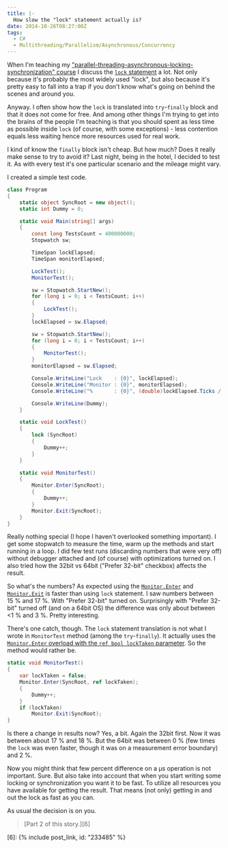```yaml
---
title: |-
  How slow the "lock" statement actually is?
date: 2014-10-26T08:27:00Z
tags:
  - C#                
  - Multithreading/Parallelism/Asynchronous/Concurrency
---
```

When I'm teaching my ["parallel-threading-asynchronous-locking-synchronization" course][1] I discuss the [`lock` statement][2] a lot. Not only because it's probably the most widely used "lock", but also because it's pretty easy to fall into a trap if you don't know what's going on behind the scenes and around you.

Anyway. I often show how the `lock` is translated into `try`-`finally` block and that it does not come for free. And among other things I'm trying to get into the brains of the people I'm teaching is that you should spent as less time as possible inside `lock` (of course, with some exceptions) - less contention equals less waiting hence more resources used for real work.

<!-- excerpt -->

I kind of know the `finally` block isn't cheap. But how much? Does it really make sense to try to avoid it? Last night, being in the hotel, I decided to test it. As with every test it's one particular scenario and the mileage might vary.

I created a simple test code.

```csharp
class Program
{
	static object SyncRoot = new object();
	static int Dummy = 0;

	static void Main(string[] args)
	{
		const long TestsCount = 400000000;
		Stopwatch sw;

		TimeSpan lockElapsed;
		TimeSpan monitorElapsed;

		LockTest();
		MonitorTest();

		sw = Stopwatch.StartNew();
		for (long i = 0; i < TestsCount; i++)
		{
			LockTest();
		}
		lockElapsed = sw.Elapsed;

		sw = Stopwatch.StartNew();
		for (long i = 0; i < TestsCount; i++)
		{
			MonitorTest();
		}
		monitorElapsed = sw.Elapsed;

		Console.WriteLine("Lock    : {0}", lockElapsed);
		Console.WriteLine("Monitor : {0}", monitorElapsed);
		Console.WriteLine("%       : {0}", (double)lockElapsed.Ticks / (double)monitorElapsed.Ticks);

		Console.WriteLine(Dummy);
	}

	static void LockTest()
	{
		lock (SyncRoot)
		{
			Dummy++;
		}
	}

	static void MonitorTest()
	{
		Monitor.Enter(SyncRoot);
		{
			Dummy++;
		}
		Monitor.Exit(SyncRoot);
	}
}
```

Really nothing special (I hope I haven't overlooked something important). I get some stopwatch to measure the time, warm up the methods and start running in a loop. I did few test runs (discarding numbers that were very off) without debugger attached and (of course) with optimizations turned on. I also tried how the 32bit vs 64bit ("Prefer 32-bit" checkbox) affects the result.

So what's the numbers? As expected using the [`Monitor.Enter`][3] and [`Monitor.Exit`][4] is faster than using `lock` statement. I saw numbers between 15&nbsp;% and 17&nbsp;%. With "Prefer 32-bit" turned on. Surprisingly with "Prefer 32-bit" turned off (and on a 64bit OS) the difference was only about between <1&nbsp;% and 3&nbsp;%. Pretty interesting.

There's one catch, though. The `lock` statement translation is not what I wrote in `MonitorTest` method (among the `try`-`finally`). It actually uses the [`Monitor.Enter` overload with the `ref bool lockTaken` parameter][5]. So the method would rather be.

```csharp
static void MonitorTest()
{
	var lockTaken = false;
	Monitor.Enter(SyncRoot, ref lockTaken);
	{
		Dummy++;
	}
	if (lockTaken)
		Monitor.Exit(SyncRoot);
}
```

Is there a change in results now? Yes, a bit. Again the 32bit first. Now it was between about 17&nbsp;% and 18&nbsp;%. But the 64bit was between 0&nbsp;% (few times the `lock` was even faster, though it was on a measurement error boundary) and 2&nbsp;%.

Now you might think that few percent difference on a μs operation is not important. Sure. But also take into account that when you start writing some locking or synchronization you want it to be fast. To utilize all resources you have available for getting the result. That means (not only) getting in and out the lock as fast as you can. 

As usual the decision is on you.

> [Part 2 of this story.][6]

[1]: http://www.x2develop.com
[2]: http://msdn.microsoft.com/en-us/library/c5kehkcz.aspx
[3]: http://msdn.microsoft.com/en-us/library/system.threading.monitor.enter(v=vs.110).aspx
[4]: http://msdn.microsoft.com/en-us/library/system.threading.monitor.exit(v=vs.110).aspx
[5]: http://msdn.microsoft.com/en-us/library/dd289498(v=vs.110).aspx
[6]: {% include post_link, id: "233485" %}